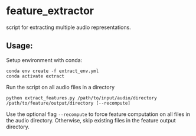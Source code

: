 # feature_extractor
script for extracting multiple audio representations.

## Usage:
Setup environment with conda:

```
conda env create -f extract_env.yml
conda activate extract
```

Run the script on all audio files in a directory
```
python extract_features.py /path/to/input/audio/directory /path/to/feature/output/directory [--recompute]
```

Use the optional flag `--recompute` to force feature computation on all files in the audio directory. 
Otherwise, skip existing files in the feature output directory.

